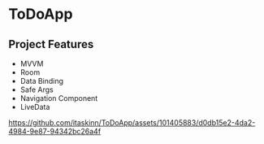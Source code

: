 # ToDoApp

## Project Features
- MVVM
- Room 
- Data Binding
- Safe Args
- Navigation Component
- LiveData





https://github.com/itaskinn/ToDoApp/assets/101405883/d0db15e2-4da2-4984-9e87-94342bc26a4f

